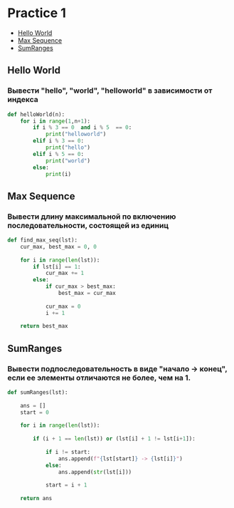 # Practice 1
+ [Hello World](#hello-world)
+ [Max Sequence](#max-sequence)
+ [SumRanges](#sumranges)

## Hello World
### Вывести "hello", "world", "helloworld" в зависимости от индекса
```python
def helloWorld(n):
    for i in range(1,n+1):
        if i % 3 == 0  and i % 5  == 0:
            print("helloworld")
        elif i % 3 == 0:
            print("hello")
        elif i % 5 == 0:
            print("world")
        else:
            print(i)
```
## Max Sequence
### Вывести длину максимальной по включению последовательности, состоящей из единиц
```python
def find_max_seq(lst):
    cur_max, best_max = 0, 0
    
    for i in range(len(lst)):
        if lst[i] == 1:
            cur_max += 1
        else:
            if cur_max > best_max:
                best_max = cur_max
            
            cur_max = 0
            i += 1
            
    return best_max
```

## SumRanges
### Вывести подпоследовательность в виде "начало -> конец", если ее элементы отличаются не более, чем на 1. 
```python
def sumRanges(lst):
    
    ans = []
    start = 0
    
    for i in range(len(lst)):
        
        if (i + 1 == len(lst)) or (lst[i] + 1 != lst[i+1]):
            
            if i != start:
                ans.append(f"{lst[start]} -> {lst[i]}")
            else:
                ans.append(str(lst[i]))
            
            start = i + 1
        
    return ans
```
